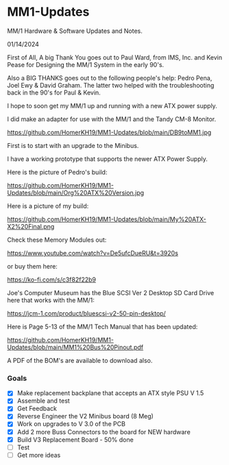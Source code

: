 # MM1-Updates

MM/1 Hardware & Software Updates and Notes.

01/14/2024

First of All, A big Thank You goes out to Paul Ward, from IMS, Inc. and Kevin Pease for Designing the MM/1 System in the early 90's.

Also a BIG THANKS goes out to the following people's help: Pedro Pena, Joel Ewy & David Graham.
The latter two helped with the troubleshooting back in the 90's for Paul & Kevin.

I hope to soon get my MM/1 up and running with a new ATX power supply.

I did make an adapter for use with the MM/1 and the Tandy CM-8 Monitor.

https://github.com/HomerKH19/MM1-Updates/blob/main/DB9toMM1.jpg

First is to start with an upgrade to the Minibus.

I have a working prototype that supports the newer ATX Power Supply.

Here is the picture of Pedro's build:

https://github.com/HomerKH19/MM1-Updates/blob/main/Org%20ATX%20Version.jpg

Here is a picture of my build:

https://github.com/HomerKH19/MM1-Updates/blob/main/My%20ATX-X2%20Final.png

Check these Memory Modules out:

https://www.youtube.com/watch?v=De5ufcDueRU&t=3920s

or buy them here:

https://ko-fi.com/s/c3f82f22b9

Joe's Computer Museum has the Blue SCSI Ver 2 Desktop SD Card Drive here that works with the MM/1:

https://jcm-1.com/product/bluescsi-v2-50-pin-desktop/

Here is Page 5-13 of the MM/1 Tech Manual that has been updated:

https://github.com/HomerKH19/MM1-Updates/blob/main/MM1%20Bus%20Pinout.pdf

A PDF of the BOM's are available to download also.

### Goals
- [X] Make replacement backplane that accepts an ATX style PSU V 1.5
- [X] Assemble and test
- [X] Get Feedback
- [X] Reverse Engineer the V2 Minibus board (8 Meg)
- [X] Work on upgrades to V 3.0 of the PCB
- [X] Add 2 more Buss Connectors to the board for NEW hardware
- [X] Build V3 Replacement Board - 50% done
- [ ] Test
- [ ] Get more ideas
